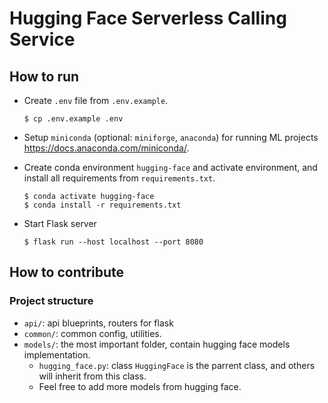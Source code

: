 # Hugging Face Serverless Calling Service

## How to run

* Create `.env` file from `.env.example`.
    ```
    $ cp .env.example .env
    ```

* Setup `miniconda` (optional: `miniforge`, `anaconda`) for running ML projects https://docs.anaconda.com/miniconda/.

* Create conda environment `hugging-face` and activate environment, and install all requirements from `requirements.txt`.
    ```
    $ conda activate hugging-face
    $ conda install -r requirements.txt
    ```

* Start Flask server
    ```
    $ flask run --host localhost --port 8080
    ```

## How to contribute

### Project structure
- `api/`: api blueprints, routers for flask
- `common/`: common config, utilities.
- `models/`: the most important folder, contain hugging face models implementation.
  - `hugging_face.py`: class `HuggingFace` is the parrent class, and others will inherit from this class.
  - Feel free to add more models from hugging face.
